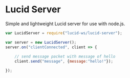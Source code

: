 # Lucid Server
Simple and lightweight Lucid server for use with node.js.

```js
var LucidServer = require("lucid-ws/lucid-server");

var server = new LucidServer();
server.on("clientConnected", client => {
	
	// send message packet with message of hello
	client.send("message", {message:"hello!"});

});
```